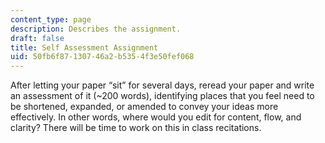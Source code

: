 ```yaml
---
content_type: page
description: Describes the assignment.
draft: false
title: Self Assessment Assignment
uid: 50fb6f87-1307-46a2-b535-4f3e50fef068
---
```

After letting your paper “sit” for several days, reread your paper and write an assessment of it (~200 words), identifying places that you feel need to be shortened, expanded, or amended to convey your ideas more effectively. In other words, where would you edit for content, flow, and clarity? There will be time to work on this in class recitations.